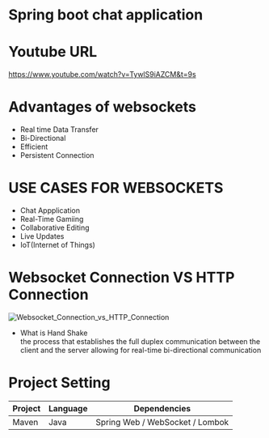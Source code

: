 # Spring boot chat application
# Youtube URL
https://www.youtube.com/watch?v=TywlS9iAZCM&t=9s
# Advantages of websockets
* Real time Data Transfer
* Bi-Directional
* Efficient
* Persistent Connection
# USE CASES FOR WEBSOCKETS
* Chat Appplication
* Real-Time Gamiing
* Collaborative Editing
* Live Updates
* IoT(Internet of Things)
# Websocket Connection VS HTTP Connection
![Websocket_Connection_vs_HTTP_Connection](https://github.com/user-attachments/assets/db48c9f7-425e-407b-b90a-2b74114986ad)
* What is Hand Shake<br>
  the process that establishes the full duplex communication between the client and the server allowing for real-time bi-directional communication
# Project Setting
|Project|Language|Dependencies|
|------|---|---|
|Maven|Java|Spring Web / WebSocket / Lombok|
